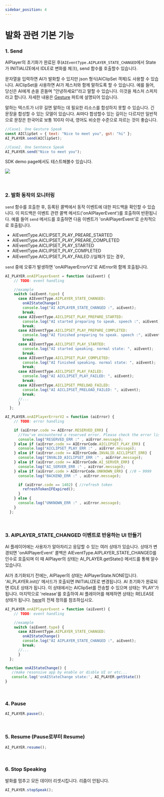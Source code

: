 ```yaml
---
sidebar_position: 4
---
```


# 발화 관련 기본 기능

### 1. Send

AIPlayer의 초기화가 완료된 후(`AIEventType.AIPLAYER_STATE_CHANGED`에서 State가 INITIALIZE에서 IDLE로 변화를 체크), send 함수를 호출할수 있습니다.

문자열을 입력하면 AI가 발화할 수 있지만 json 형식(AIClipSet 객체)도 사용할 수 있습니다. AIClipSet을 사용하면 AI가 제스처와 함께 말하도록 할 수 있습니다. 예를 들어, 당신은 AI에게 손을 흔들며 "안녕하세요!"라고 말할 수 있습니다. 이것을 제스처 스피치라고 합니다. 자세한 내용은 [Gesture](../aiplayer/advanced-features) 파트에 설명되어 있습니다.

말하는 텍스트가 너무 길면 말하는 데 필요한 리소스를 합성하지 못할 수 있습니다. 긴 문장을 합성할 수 있는 모델이 있습니다. AI마다 합성할수 있는 길이는 다르지만 일반적으로 문장은 한국어로 보통 100자 이내, 영어도 비슷한 수준으로 자르는 것이 좋습니다.

```javascript
//Case1. One Gesture Speak
const AIClipSet = { text: "Nice to meet you", gst: "hi" };
AI_PLAYER.send(AIClipSet);

//Case2. One Sentence Speak
AI_PLAYER.send("Nice to meet you");
```

SDK demo page에서도 테스트해볼수 있습니다. 

<img src="/img/aihuman/web/sdk_demo_03_r1.png" />

<br/>
<br/>
<br/>

### 2. 발화 동작의 모니터링
`send` 함수를 호출한 후, 등록된 콜백에서 동작 이벤트에 대한 피드백을 확인할 수 있습니다. 이 피드백은 이벤트 관련 콜백 메서드('onAIPlayerEvent')를 호출하여 반환됩니다. 예를 들어 `send` 메서드를 호출하면 다음 이벤트가 'onAIPlayerEvent'로 순차적으로 호출됩니다. 

- AIEventType.AICLIPSET_PLAY_PREARE_STARTED
- AIEventType.AICLIPSET_PLAY_PREARE_COMPLETED
- AIEventType.AICLIPSET_PLAY_STARTED
- AIEventType.AICLIPSET_PLAY_COMPLETED
- AIEventType.AICLIPSET_PLAY_FAILED //실패가 있는 경우,

`send` 중에 오류가 발생하면 'onAIPlayerErrorV2'로 AIError와 함께 호출됩니다.

```javascript
AI_PLAYER.onAIPlayerEvent = function (aiEvent) {
    // TODO: event handling 

    //example
    switch (aiEvent.type) {
      case AIEventType.AIPLAYER_STATE_CHANGED:
        onAIStateChange()
        console.log("AI AIPLAYER_STATE_CHANGED :", aiEvent);
        break;
      case AIEventType.AICLIPSET_PLAY_PREPARE_STARTED:
        console.log("AI started preparing to speak. speech :", aiEvent);
        break;
      case AIEventType.AICLIPSET_PLAY_PREPARE_COMPLETED:
        console.log("AI finished preparing to speak. speech :", aiEvent);
        break;
      case AIEventType.AICLIPSET_PLAY_STARTED:
        console.log("AI started speaking. normal state: ", aiEvent);
        break;
      case AIEventType.AICLIPSET_PLAY_COMPLETED:
        console.log("AI finished speaking. normal state: ", aiEvent);
        break;
      case AIEventType.AICLIPSET_PLAY_FAILED:
        console.log("AI AICLIPSET_PLAY_FAILED: ", aiEvent);
        break;
      case AIEventType.AICLIPSET_PRELOAD_FAILED:
        console.log("AI AICLIPSET_PRELOAD_FAILED: ", aiEvent);
        break;
      //...
      }
  };

AI_PLAYER.onAIPlayerErrorV2 = function (aiError) {
    // TODO: error handling

    if (aiError.code >= AIError.RESERVED_ERR) {
      //You've encountered a reserved error. Please check the error list!
      console.log("RESERVED_ERR :" , aiError.message);
    } else if (aiError.code >= AIErrorCode.AICLIPSET_PLAY_ERR) {
      console.log("AICLIPSET_PLAY_ERR :" , aiError.message);
    } else if (aiError.code >= AIErrorCode.INVALID_AICLIPSET_ERR) {
      console.log("INVALID_AICLIPSET_ERR :" , aiError.message);
    } else if (aiError.code >= AIErrorCode.AI_SERVER_ERR) {
      console.log("AI_SERVER_ERR :" , aiError.message);
    } else if (aiError.code > AIErrorCode.UNKNOWN_ERR) { //0 ~ 9999
      console.log("BACKEND_ERR :" , aiError.message);

      if (aiError.code == 1402) { //refresh token
        refreshTokenIFExpired();
      }
    } else {
      console.log("UNKNOWN_ERR :" , aiError.message);
    }
  };
```



<br/>

### 3. AIPLAYER_STATE_CHANGED 이벤트로 반응하는 UI 만들기

AI 플레이어에는 사용자가 알아차리고 응답할 수 있는 여러 상태가 있습니다. 상태가 변경되면 'onAIPlayerEvent' 콜백은 AIEventType.AIPLAYER_STATE_CHANGED를 인수로 호출되며 이 때 AIPlayer의 상태는 AI_PLAYER.getState() 메서드를 통해 알수 있습니다.

AI가 초기화되기 전에는, AIPlayer의 상태는 AIPlayerState.NONE입니다. 'AI_PLAYER.init()' 메서드가 호출되면 INITIALIZE로 변경됩니다. AI 초기화가 완료되면 IDLE 상태가 됩니다. 이 상태에서는 AIClipSet를 전송할 수 있으며 상태는 'PLAY'가 됩니다. 마지막으로 'release'를 호출하여 AI 플레이어를 해제하면 상태는 RELEASE 상태가 됩니다. [here](../apis/aiplayer-data#5-aiplayerstate)의 전체 정의를 참조하십시오.

```javascript
AI_PLAYER.onAIPlayerEvent = function (aiEvent) {
    // TODO: event handling 

    //example
    switch (aiEvent.type) {
      case AIEventType.AIPLAYER_STATE_CHANGED:
        onAIStateChange()
        console.log("AI AIPLAYER_STATE_CHANGED :", aiEvent);
        break;
      //...
      }
  };

function onAIStateChange() {
   //make resonsive app by enable or disble UI or etc...
   console.log('onAIStateChange state:', AI_PLAYER.getState())
} 
``` 


<br/>

### 4. Pause 

```javascript
AI_PLAYER.pause();
```

<br/>

### 5. Resume (Pause로부터 Resume)

```javascript
AI_PLAYER.resume();
```

<br/>

### 6. Stop Speaking

발화를 멈추고 모든 데이터 리셋시킵니다. 리줌이 안됩니다. 

```javascript
AI_PLAYER.stopSpeak();
```

<br/>
